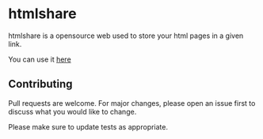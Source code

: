 # htmlshare

htmlshare is a opensource web used to store your html pages in a given link.

You can use it [here](https://htmlshare.cloud)
## Contributing
Pull requests are welcome. For major changes, please open an issue first to discuss what you would like to change.

Please make sure to update tests as appropriate.
